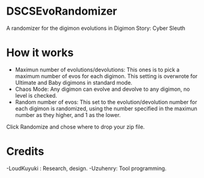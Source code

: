# DSCSEvoRandomizer
A randomizer for the digimon evolutions in Digimon Story: Cyber Sleuth

# How it works

- Maximun number of evolutions/devolutions: This ones is to pick a maximum number of evos for each digimon. This setting is overwrote for Ultimate and Baby digimons in standard mode.
- Chaos Mode: Any digimon can evolve and devolve to any digimon, no level is checked.
- Random number of evos: This set to the evolution/devolution number for each digimon is randomized, using the number specified in the maximun number as they higher, and 1 as the lower.

Click Randomize and chose where to drop your zip file.

# Credits
-LoudKuyuki : Research, design.
-Uzuhenry: Tool programming.
